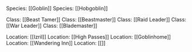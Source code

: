 Species: [[Goblin]]
Species: [[Hobgoblin]]

Class: [[Beast Tamer]]
Class: [[Beastmaster]]
Class: [[Raid Leader]]
Class: [[War Leader]]
Class: [[Blademaster]]

Location: [[Izril]]
Location: [[High Passes]]
Location: [[Goblinhome]]
Location: [[Wandering Inn]]
Location: [[]]